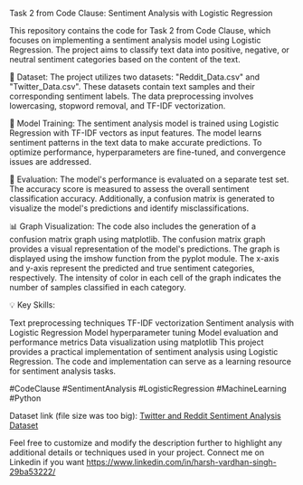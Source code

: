 Task 2 from Code Clause: Sentiment Analysis with Logistic Regression

This repository contains the code for Task 2 from Code Clause, which focuses on implementing a sentiment analysis model using Logistic Regression. The project aims to classify text data into positive, negative, or neutral sentiment categories based on the content of the text.

📁 Dataset: The project utilizes two datasets: "Reddit_Data.csv" and "Twitter_Data.csv". These datasets contain text samples and their corresponding sentiment labels. The data preprocessing involves lowercasing, stopword removal, and TF-IDF vectorization.

🔧 Model Training: The sentiment analysis model is trained using Logistic Regression with TF-IDF vectors as input features. The model learns sentiment patterns in the text data to make accurate predictions. To optimize performance, hyperparameters are fine-tuned, and convergence issues are addressed.

🎯 Evaluation: The model's performance is evaluated on a separate test set. The accuracy score is measured to assess the overall sentiment classification accuracy. Additionally, a confusion matrix is generated to visualize the model's predictions and identify misclassifications.

📊 Graph Visualization: The code also includes the generation of a confusion matrix graph using matplotlib. The confusion matrix graph provides a visual representation of the model's predictions. The graph is displayed using the imshow function from the pyplot module. The x-axis and y-axis represent the predicted and true sentiment categories, respectively. The intensity of color in each cell of the graph indicates the number of samples classified in each category.

💡 Key Skills:

Text preprocessing techniques
TF-IDF vectorization
Sentiment analysis with Logistic Regression
Model hyperparameter tuning
Model evaluation and performance metrics
Data visualization using matplotlib
This project provides a practical implementation of sentiment analysis using Logistic Regression. The code and implementation can serve as a learning resource for sentiment analysis tasks.

#CodeClause #SentimentAnalysis #LogisticRegression #MachineLearning #Python

Dataset link (file size was too big): [Twitter and Reddit Sentiment Analysis Dataset](https://www.kaggle.com/datasets/cosmos98/twitter-and-reddit-sentimental-analysis-dataset)

Feel free to customize and modify the description further to highlight any additional details or techniques used in your project.
Connect me on Linkedin if you want https://www.linkedin.com/in/harsh-vardhan-singh-29ba53222/




